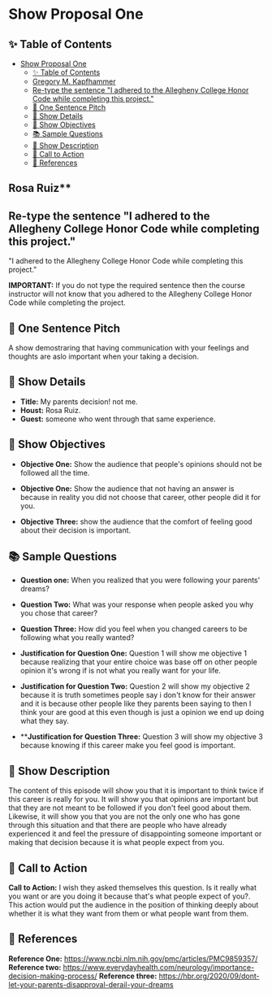 # Show Proposal One

## ✨ Table of Contents

<!---toc start-->

* [Show Proposal One](#show-proposal-one)
  * [✨ Table of Contents](#-table-of-contents)
  * [Gregory M. Kapfhammer](#gregory-m-kapfhammer)
  * [Re-type the sentence "I adhered to the Allegheny College Honor Code while completing this project."](#re-type-the-sentence-i-adhered-to-the-allegheny-college-honor-code-while-completing-this-project)
  * [🏁 One Sentence Pitch](#-one-sentence-pitch)
  * [🔬 Show Details](#-show-details)
  * [📝 Show Objectives](#-show-objectives)
  * [📚 Sample Questions](#-sample-questions)
  * [🎉 Show Description](#-show-description)
  * [📢 Call to Action](#-call-to-action)
  * [🦜 References](#-references)

<!---toc end-->

## Rosa Ruiz**

## Re-type the sentence "I adhered to the Allegheny College Honor Code while completing this project."

"I adhered to the Allegheny College Honor Code while completing this project."

**IMPORTANT:** If you do not type the required sentence then the course
instructor will not know that you adhered to the Allegheny College Honor Code
while completing the project.

## 🏁 One Sentence Pitch

A show demostraring that having communication with your feelings and thoughts are aslo important when your taking a decision.

## 🔬 Show Details

- **Title:** My parents decision! not me.
- **Houst:** Rosa Ruiz.
- **Guest:** someone who went through that same experience.

## 📝 Show Objectives

- **Objective One:** Show the audience that people's opinions should not be followed all the time.
  
- **Objective One:** Show the audience that not having an answer is because in reality you did not choose that career, other people did it for you.
  
- **Objective Three:** show the audience that the comfort of feeling good about their decision is important.

## 📚 Sample Questions

- **Question one:** When you realized that you were following your parents' dreams?
  
- **Question Two:** What was your response when people asked you why you chose that career?
  
- **Question Three:** How did you feel when you changed careers to be following what you really wanted?

- **Justification for Question One:** Question 1 will show me objective 1 because realizing that your entire choice was base off on other people opinion it's wrong if is not what you really want for your life.
  
- **Justification for Question Two:** Question 2 will show  my objective 2 because it is truth sometimes people say i don't know for their answer and it is because other people like they parents been saying to then I think your are good at this even though is just a opinion we end up doing what they say.
  
- ****Justification for Question Three:** Question 3 will show my objective 3 because knowing if this career make you feel good is important.

## 🎉 Show Description

The content of this episode will show you that it is important to think twice if this career is really for you. It will show you that opinions are important but that they are not meant to be followed if you don't feel good about them. Likewise, it will show you that you are not the only one who has gone through this situation and that there are people who have already experienced it and feel the pressure of disappointing someone important or making that decision because it is what people expect from you.


## 📢 Call to Action

**Call to Action:** I wish they asked themselves this question. Is it really what you want or are you doing it because that's what people expect of you?. This action would put the audience in the position of thinking deeply about whether it is what they want from them or what people want from them.

## 🦜 References

**Reference One:** https://www.ncbi.nlm.nih.gov/pmc/articles/PMC9859357/
**Reference two:** https://www.everydayhealth.com/neurology/importance-decision-making-process/
**Reference three:** https://hbr.org/2020/09/dont-let-your-parents-disapproval-derail-your-dreams

